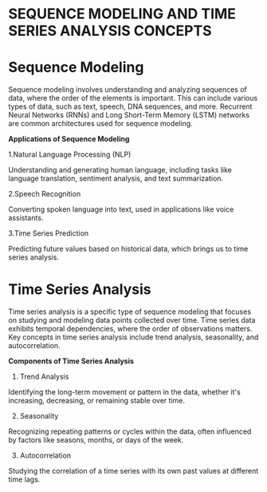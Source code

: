 # SEQUENCE MODELING AND TIME SERIES ANALYSIS CONCEPTS

# **Sequence Modeling**

Sequence modeling involves understanding and analyzing sequences of data, where the order of the elements is important. This can include various types of data, such as text, speech, DNA sequences, and more. Recurrent Neural Networks (RNNs) and Long Short-Term Memory (LSTM) networks are common architectures used for sequence modeling.

**Applications of Sequence Modeling**

1.Natural Language Processing (NLP)

Understanding and generating human language, including tasks like language translation, sentiment analysis, and text summarization.

2.Speech Recognition

Converting spoken language into text, used in applications like voice assistants.

3.Time Series Prediction

Predicting future values based on historical data, which brings us to time series analysis.

# **Time Series Analysis**

Time series analysis is a specific type of sequence modeling that focuses on studying and modeling data points collected over time. Time series data exhibits temporal dependencies, where the order of observations matters. Key concepts in time series analysis include trend analysis, seasonality, and autocorrelation.

**Components of Time Series Analysis**

1. Trend Analysis

Identifying the long-term movement or pattern in the data, whether it's increasing, decreasing, or remaining stable over time.

2. Seasonality

Recognizing repeating patterns or cycles within the data, often influenced by factors like seasons, months, or days of the week.

3. Autocorrelation
   
Studying the correlation of a time series with its own past values at different time lags.

